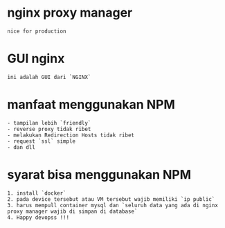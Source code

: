 # nginx proxy manager 
```
nice for production
```
# GUI nginx
```
ini adalah GUI dari `NGINX`
```

# manfaat menggunakan NPM
```
- tampilan lebih `friendly`
- reverse proxy tidak ribet
- melakukan Redirection Hosts tidak ribet
- request `ssl` simple
- dan dll
```

# syarat bisa menggunakan NPM
```
1. install `docker`
2. pada device tersebut atau VM tersebut wajib memiliki `ip public`
3. harus mempull container mysql dan `seluruh data yang ada di nginx proxy manager wajib di simpan di database`
4. Happy devopss !!!
```
